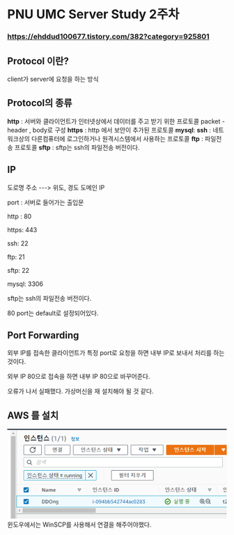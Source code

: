 # PNU UMC Server Study 2주차

### https://ehddud100677.tistory.com/382?category=925801

## Protocol 이란?
client가 server에 요청을 하는 방식

## Protocol의 종류
**http** : 서버와 클라이언트가 인터넷상에서 데이터를 주고 받기 위한 프로토콜
        packet - header , body로 구성
**https** : http 에서 보안이 추가된 프로토콜
**mysql**: 
**ssh** : 네트워크상의 다른컴퓨터에 로그인하거나 원격시스템에서 사용하는 프로토콜
**ftp** : 파일전송 프로토콜
**sftp** : sftp는 ssh의 파일전송 버전이다.

## IP
도로명 주소  ---> 위도, 경도
    도메인           IP

port : 서버로 들어가는 출입문

http : 80

https: 443

ssh: 22

ftp: 21

sftp: 22 

mysql: 3306

sftp는 ssh의 파일전송 버전이다.

80 port는 default로 설정되어있다.

## Port Forwarding
외부 IP를 접속한 클라이언트가 특정 port로 요청을 하면 내부 IP로 보내서 처리를 하는 것이다.

외부 IP 80으로 접속을 하면 내부 IP 80으로 바꾸어준다.

오류가 나서 실패했다. 가상머신을 재 설치해야 될 것 같다.

## AWS 를 설치
<img src="pic/img.png" alt="1"/>
윈도우에서는 WinSCP를 사용해서 연결을 해주어야했다.
